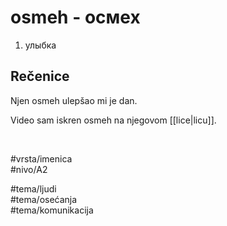 # osmeh - осмех

1. улыбка  

## Rečenice

Njen osmeh ulepšao mi je dan.

Video sam iskren osmeh na njegovom [[lice|licu]].

<br>

#vrsta/imenica  
#nivo/A2  

#tema/ljudi  
#tema/osećanja  
#tema/komunikacija  
